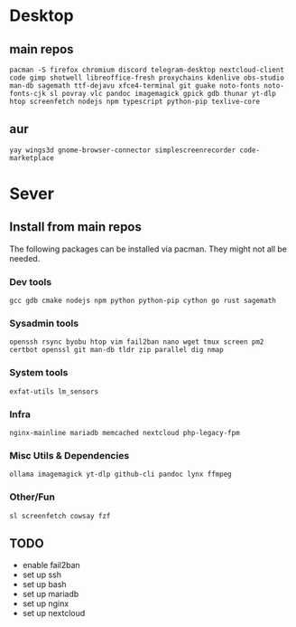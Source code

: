 # Desktop 
## main repos
`pacman -S firefox chromium discord telegram-desktop nextcloud-client code gimp shotwell libreoffice-fresh proxychains kdenlive obs-studio man-db sagemath ttf-dejavu xfce4-terminal git guake noto-fonts noto-fonts-cjk sl povray vlc pandoc imagemagick gpick gdb thunar yt-dlp htop screenfetch nodejs npm typescript python-pip texlive-core`
## aur
`yay wings3d gnome-browser-connector simplescreenrecorder code-marketplace`

# Sever
## Install from main repos
The following packages can be installed via pacman. They might not all be needed.
### Dev tools
`gcc gdb cmake nodejs npm python python-pip cython go rust sagemath`
### Sysadmin tools
`openssh rsync byobu htop vim fail2ban nano wget tmux screen pm2 certbot openssl git man-db tldr zip parallel dig nmap`
### System tools
`exfat-utils lm_sensors`
### Infra
`nginx-mainline mariadb memcached nextcloud php-legacy-fpm`
### Misc Utils & Dependencies
`ollama imagemagick yt-dlp github-cli pandoc lynx ffmpeg`
### Other/Fun
`sl screenfetch cowsay fzf`

## TODO
- enable fail2ban
- set up ssh
- set up bash
- set up mariadb
- set up nginx
- set up nextcloud
